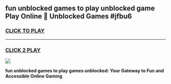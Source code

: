 
## fun unblocked games to play unblocked game Play Online 👋 Unblocked Games #jfbu6
<h3>
<a href="https://premium.freeplayer.one?title=fun_unblocked_games_to_play&ref=21F">CLICK TO PLAY</a></h3>
<hr>

<h3>
<a href="https://premium.freeplayer.one?title=fun_unblocked_games_to_play&ref=21F">CLICK 2 PLAY</a>
  
</h3>

<a href="https://premium.freeplayer.one?title=fun_unblocked_games_to_play&ref=21F/"><img src="https://clearcache.store/games.png"></a>


**fun unblocked games to play games unblocked: Your Gateway to Fun and Accessible Online Gaming**

